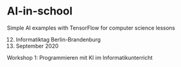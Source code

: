 # AI-in-school
Simple AI examples with TensorFlow for computer science lessons


12. Informatiktag Berlin-Brandenburg
22. September 2020

Workshop 1: Programmieren mit KI im Informatikunterricht
